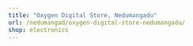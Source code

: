 ```yaml
---
title: "Oxygen Digital Store, Nedumangadu"
url: /nedumangad/oxygen-digital-store-nedumangadu/
shop: electronics
---
```

